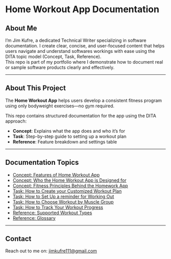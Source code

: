 # Home Workout App Documentation

## About Me
I’m Jim Kufre, a dedicated Technical Writer specializing in software documentation. I create clear, concise, and user-focused content that helps users navigate and understand softwares workings with ease using the DITA topic model (Concept, Task, Reference).  
This repo is part of my portfolio where I demonstrate how to document real or sample software products clearly and effectively.

---

## About This Project
The **Home Workout App** helps users develop a consistent fitness program using only bodyweight exercises—no gym required.

This repo contains structured documentation for the app using the DITA approach:

- **Concept**: Explains what the app does and who it’s for  
- **Task**: Step-by-step guide to setting up a workout plan  
- **Reference**: Feature breakdown and settings table

---

## Documentation Topics

- [Concept: Features of Home Workout App](./docs/concept.md)
- [Concept: Who the Home Workout App is Designed for](docs/usertypes.md)
- [Concept: Fitness Principles Behind the Homework App](docs/training-principles.md)
- [Task: How to Create your Customized Workout Plan](./docs/task.md)
- [Task: How to Set Up a reminder for Working Out](docs/reminder.md)
- [Task: How to Choose Workout by Muscle Group](docs/workout-by-muscle-group.md)
- [Task: How to Track Your Workout Progress](docs/tracking.md)
- [Reference: Supported Workout Types](./docs/reference.md)
- [Reference: Glossary](./docs/Glossary.md)

---

## Contact
Reach out to me on: [jimkufre111@gmail.com](mailto:jimkufre111@gmail.com)
